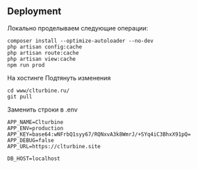 
## Deployment
Локально проделываем следующие операции:
```
composer install --optimize-autoloader --no-dev
php artisan config:cache
php artisan route:cache
php artisan view:cache
npm run prod
```
На хостинге
Подтянуть изменения
```
cd www/clturbine.ru/
git pull
```

Заменить строки в .env
```
APP_NAME=Clturbine
APP_ENV=production
APP_KEY=base64:wNFrbQ1syy67/RQNxvA3k8WmrJ/+SYq4iC3BhxX91pQ=
APP_DEBUG=false
APP_URL=https://clturbine.site

DB_HOST=localhost
```


